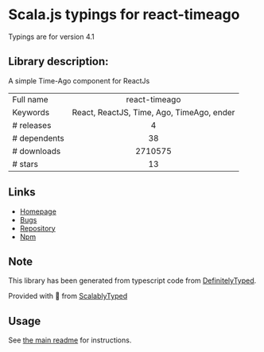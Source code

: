 
# Scala.js typings for react-timeago

Typings are for version 4.1

## Library description:
A simple Time-Ago component for ReactJs

|                    |                 |
| ------------------ | :-------------: |
| Full name          | react-timeago |
| Keywords           | React, ReactJS, Time, Ago, TimeAgo, ender |
| # releases         | 4 |
| # dependents       | 38 |
| # downloads        | 2710575 |
| # stars            | 13 |

## Links
- [Homepage](https://github.com/nmn/react-timeago)
- [Bugs](https://github.com/nmn/react-timeago/issues)
- [Repository](https://github.com/naman34/react-timeago)
- [Npm](https://www.npmjs.com/package/react-timeago)
    


## Note
This library has been generated from typescript code from [DefinitelyTyped](https://definitelytyped.org).

Provided with :purple_heart: from [ScalablyTyped](https://github.com/oyvindberg/ScalablyTyped)

## Usage
See [the main readme](../../readme.md) for instructions.


